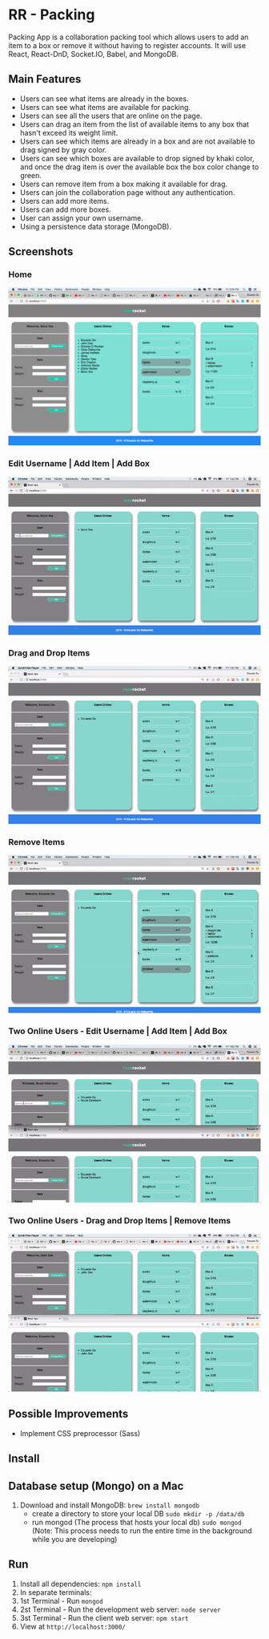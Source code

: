# RR - Packing

Packing App is a collaboration packing tool which allows users to add an item to a box or remove it without having to register accounts. It will use React, React-DnD, Socket.IO, Babel, and MongoDB.

## Main Features

- Users can see what items are already in the boxes.
- Users can see what items are available for packing.
- Users can see all the users that are online on the page.
- Users can drag an item from the list of available items to any box that hasn't exceed its weight limit.
- Users can see which items are already in a box and are not available to drag signed by gray color.
- Users can see which boxes are available to drop signed by khaki color, and once the drag item is over the available box the box color change to green.
- Users can remove item from a box making it available for drag.
- Users can join the collaboration page without any authentication.
- Users can add more items.
- Users can add more boxes.
- User can assign your own username.
- Using a persistence data storage (MongoDB).

## Screenshots

### Home
![Home](https://github.com/egomatsushita/RR-Packing/blob/master/docs/rr-new-home.png?raw=true)

### Edit Username | Add Item | Add Box
![Edit-Username-Add-Item-Add-Box](https://github.com/egomatsushita/RR-Packing/blob/master/docs/rr-new-user-item-box.gif?raw=true)

### Drag and Drop Items
![Drag-and-Drop-Items](https://github.com/egomatsushita/RR-Packing/blob/master/docs/rr-new-add-items.gif?raw=true)

### Remove Items
![Remove-Items](https://github.com/egomatsushita/RR-Packing/blob/master/docs/rr-new-remove-items.gif?raw=true)

### Two Online Users - Edit Username | Add Item | Add Box
![Two-Online-Users-Edit-Username-Add-Item-Add-Box](https://github.com/egomatsushita/RR-Packing/blob/master/docs/rr-new-2u-user-item-box.gif?raw=true)

### Two Online Users - Drag and Drop Items | Remove Items
![Two-Online-Users-Drag-and-Drop-Items-Remove-Items](https://github.com/egomatsushita/RR-Packing/blob/master/docs/rr-new-2u-add-remove-items.gif?raw=true)


## Possible Improvements

- Implement CSS preprocessor (Sass)

## Install

## Database setup (Mongo) on a Mac
1. Download and install MongoDB: `brew install mongodb`
    - create a directory to store your local DB `sudo mkdir -p /data/db`
    - run mongod (The process that hosts your local db) `sudo mongod` (Note: This process needs to run the entire time in the background while you are developing)

## Run
1. Install all dependencies: `npm install`
2. In separate terminals:
3. 1st Terminal - Run `mongod`
4. 2st Terminal - Run the development web server: `node server`
5. 3st Terminal - Run the client web server: `npm start`
6. View at `http://localhost:3000/`